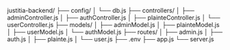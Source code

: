 justitia-backend/
├── config/
│   └── db.js
├── controllers/
│   ├── adminController.js
│   ├── authController.js
│   ├── plainteController.js
│   └── userController.js
├── models/
│   ├── adminModel.js
│   ├── plainteModel.js
│   ├── userModel.js
│   └── authModel.js
├── routes/
│   ├── admin.js
│   ├── auth.js
│   ├── plainte.js
│   └── user.js
├── .env
├── app.js
└── server.js




